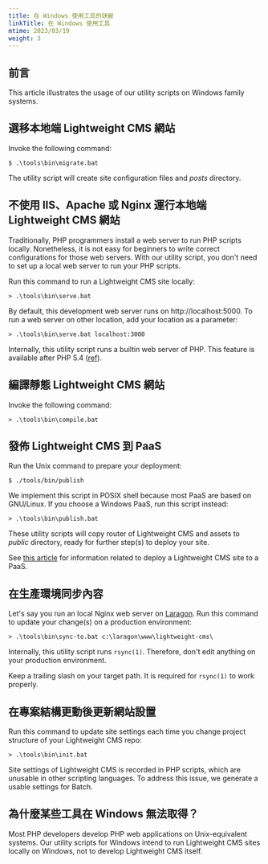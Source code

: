 ```yaml
---
title: 在 Windows 使用工具的訣竅
linkTitle: 在 Windows 使用工具
mtime: 2023/03/19
weight: 3
---
```


## 前言

This article illustrates the usage of our utility scripts on Windows family systems.

## 選移本地端 Lightweight CMS 網站

Invoke the following command:

```shell
$ .\tools\bin\migrate.bat
```

The utility script will create site configuration files and *posts* directory.

## 不使用 IIS、Apache 或 Nginx 運行本地端 Lightweight CMS 網站

Traditionally, PHP programmers install a web server to run PHP scripts locally. Nonetheless, it is not easy for beginners to write correct configurations for those web servers. With our utility script, you don't need to set up a local web server to run your PHP scripts.

Run this command to run a Lightweight CMS site locally:

```shell
> .\tools\bin\serve.bat
```

By default, this development web server runs on http://localhost:5000. To run a web server on other location, add your location as a parameter:

```shell
> .\tools\bin\serve.bat localhost:3000
```

Internally, this utility script runs a builtin web server of PHP. This feature is available after PHP 5.4 ([ref](https://www.php.net/manual/en/features.commandline.webserver.php)).

## 編譯靜態 Lightweight CMS 網站

Invoke the following command:

```shell
> .\tools\bin\compile.bat
```

## 發佈 Lightweight CMS 到 PaaS

Run the Unix command to prepare your deployment:

```shell
$ ./tools/bin/publish
```

We implement this script in POSIX shell because most PaaS are based on GNU/Linux. If you choose a Windows PaaS, run this script instead:

```shell
> .\tools\bin\publish.bat
```

These utility scripts will copy router of Lightweight CMS and assets to *public* directory, ready for further step(s) to deploy your site.

See [this article](/howto/how-to-deploy-lightweight-cms-to-digitalocean-app-platform/) for information related to deploy a Lightweight CMS site to a PaaS.

## 在生產環境同步內容

Let's say you run an local Nginx web server on [Laragon](https://laragon.org/). Run this command to update your change(s) on a production environment:

```shell
> .\tools\bin\sync-to.bat c:\laragon\www\lightweight-cms\
```

Internally, this utility script runs `rsync(1)`. Therefore, don't edit anything on your production environment.

Keep a trailing slash on your target path. It is required for `rsync(1)` to work properly.

## 在專案結構更動後更新網站設置

Run this command to update site settings each time you change project structure of your Lightweight CMS repo:

```shell
> .\tools\bin\init.bat
```

Site settings of Lightweight CMS is recorded in PHP scripts, which are unusable in other scripting languages. To address this issue, we generate a usable settings for Batch.

## 為什麼某些工具在 Windows 無法取得？

Most PHP developers develop PHP web applications on Unix-equivalent systems. Our utility scripts for Windows intend to run Lightweight CMS sites locally on Windows, not to develop Lightweight CMS itself.
